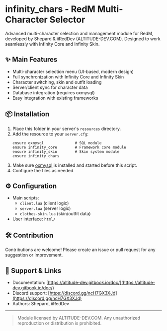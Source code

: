 # infinity_chars - RedM Multi-Character Selector

Advanced multi-character selection and management module for RedM, developed by Shepard & iiRedDev (ALTITUDE-DEV.COM). Designed to work seamlessly with Infinity Core and Infinity Skin.

## ✨ Main Features

- Multi-character selection menu (UI-based, modern design)
- Full synchronization with Infinity Core and Infinity Skin
- Character switching, skin and outfit loading
- Server/client sync for character data
- Database integration (requires oxmysql)
- Easy integration with existing frameworks

## 📦 Installation

1. Place this folder in your server's `resources` directory.
2. Add the resource to your `server.cfg`:
   ```
   ensure oxmysql              # SQL module
   ensure infinity_core        # Framework core module
   ensure infinity_skin        # Skin system module
   ensure infinity_chars
   ```
3. Make sure [oxmysql](https://github.com/overextended/oxmysql) is installed and started before this script.
4. Configure the files as needed.

## ⚙️ Configuration

- Main scripts:
  - `client.lua` (client logic)
  - `server.lua` (server logic)
  - `clothes-skin.lua` (skin/outfit data)
- User interface: `html/`

## 🛠 Contribution

Contributions are welcome!
Please create an issue or pull request for any suggestion or improvement.

## 🤝 Support & Links

- Documentation: [https://altitude-dev.gitbook.io/doc/](https://altitude-dev.gitbook.io/doc/)
- Discord support: [https://discord.gg/ncH7GX3XJd](https://discord.gg/ncH7GX3XJd)
- Authors: Shepard, iiRedDev

---

> Module licensed by ALTITUDE-DEV.COM. Any unauthorized reproduction or distribution is prohibited.
